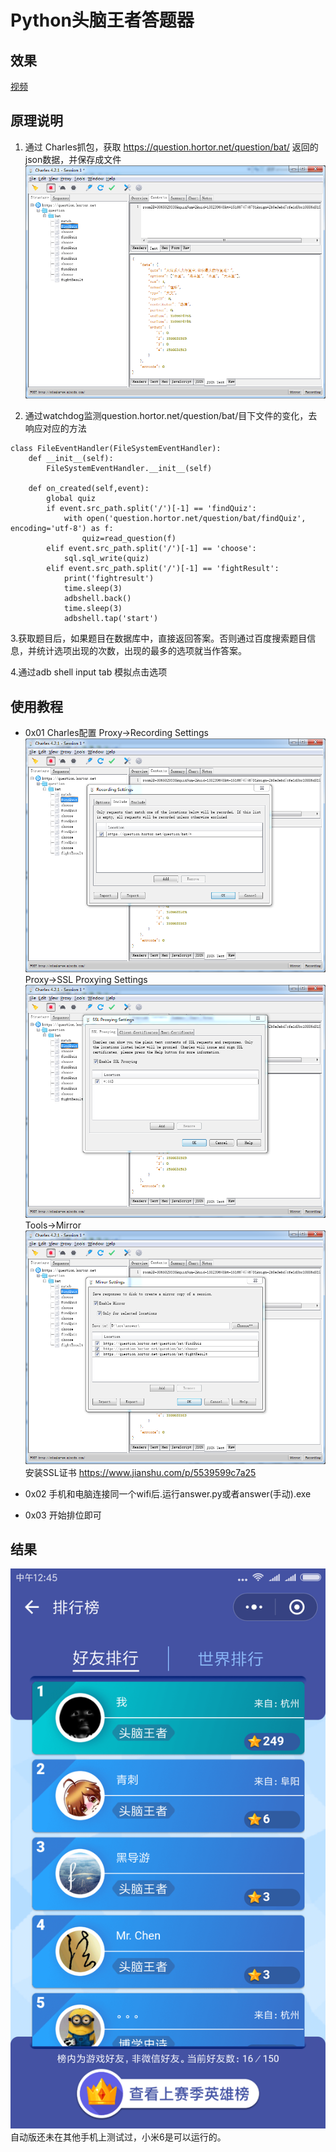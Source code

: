 # Python头脑王者答题器

## 效果
[视频](http://v.youku.com/v_show/id_XMzM0Mzk0MDQ0MA==.html?spm=a2h3j.8428770.3416059.1)

## 原理说明

1. 通过 Charles抓包，获取 https://question.hortor.net/question/bat/ 返回的json数据，并保存成文件
![](./images/findQuiz.png)

2. 通过watchdog监测question.hortor.net/question/bat/目下文件的变化，去响应对应的方法
```
class FileEventHandler(FileSystemEventHandler):
	def __init__(self):
		FileSystemEventHandler.__init__(self)
	
	def on_created(self,event):
		global quiz
		if event.src_path.split('/')[-1] == 'findQuiz':
			with open('question.hortor.net/question/bat/findQuiz', encoding='utf-8') as f:
				quiz=read_question(f)
		elif event.src_path.split('/')[-1] == 'choose':
			sql.sql_write(quiz)
		elif event.src_path.split('/')[-1] == 'fightResult':
			print('fightresult')
			time.sleep(3)
			adbshell.back()
			time.sleep(3)
			adbshell.tap('start')
```

3.获取题目后，如果题目在数据库中，直接返回答案。否则通过百度搜索题目信息，并统计选项出现的次数，出现的最多的选项就当作答案。

4.通过adb shell input tab 模拟点击选项

## 使用教程

- 0x01	Charles配置
	Proxy->Recording Settings
![](./images/setting1.png)
	Proxy->SSL Proxying Settings
![](./images/setting2.png)
	Tools->Mirror
![](./images/setting3.png)
	安装SSL证书 https://www.jianshu.com/p/5539599c7a25
- 0x02	手机和电脑连接同一个wifi后.运行answer.py或者answer(手动).exe

- 0x03	开始排位即可

## 结果

![](./images/result.png)
自动版还未在其他手机上测试过，小米6是可以运行的。


